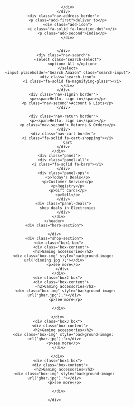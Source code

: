 <!DOCTYPE html>
<html lang="en">

<head>
    <meta charset="UTF-8">
    <meta name="viewport" content="width=device-width, initial-scale=1.0">
    <title>Amazon</title>
    <link rel="stylesheet" href="https://cdnjs.cloudflare.com/ajax/libs/font-awesome/6.5.1/css/all.min.css"
        integrity="sha512-DTOQO9RWCH3ppGqcWaEA1BIZOC6xxalwEsw9c2QQeAIftl+Vegovlnee1c9QX4TctnWMn13TZye+giMm8e2LwA=="
        crossorigin="anonymous" referrerpolicy="no-referrer" />
    <link rel="stylesheet" href="style.css">
</head>

<body>
    <header>
        <div class="navbar">
            <div class="nav-logo border">
                <div class="logo">

                </div>
            </div>
            <div class="nav-address border">
                <p class="add-first">deliver to</p>
                <div class="add-icon">
                    <i class="fa-solid fa-location-dot"></i>
                    <p class="add-second">India</p>
                </div>


            </div>
            <div class="nav-search">
                <select class="search-select">
                    <option> All </option>
                </select>
                <input placeholder="Search Amazon" class="search-input">
                <div class="search-icon">
                    <i class="fa-solid fa-magnifying-glass"></i>
                </div>
            </div>
            <div class="nav-signin border">
                <p><span>Hello, sign in</span></p>
                <p class="nav-second">Account & Lists</p>
            </div>

            <div class="nav-return border">
                <p><span>Hello, sign in</span></p>
                <p class="nav-second"> Returns & Orders</p>
            </div>
            <div class="nav-cart border">
                <i class="fa-solid fa-cart-shopping"></i>
                Cart
            </div>
        </div>
        <div class="panel">
            <div class="panel-all">
                <i class="fa-solid fa-bars"></i>
            </div>
            <div class="panel-ops">
                <p>Today's Deals</p>
                <p>Customer Service</p>
                <p>Registry</p>
                <p>Gift Cards</p>
                <p>Sell</p>
            </div>
            <div class="panel-deals">
                shop deals in Electronics
            </div>
        </div>
    </header>
    <div class="hero-section">

    </div>
    <div class="shop-section">
        <div class="box1 box">
           <div class="box-content"> 
            <h2>Gaming accessories</h2>
            <div class="box-img" style="background-image: url('dinning.jpg');"></div>
            <p>see more</p>
           </div>
        </div>
       <div class="box2 box">
          <div class="box-content">
              <h2>Gaming accessories</h2>
              <div class="box-img" style="background-image: url('ghar.jpg');"></div>
              <p>see more</p>
          
        </div>
       
       </div>
       <div class="box3 box">
         <div class="box-content">
            <h2>Gaming accessories</h2>
            <div class="box-img" style="background-image: url('ghar.jpg');"></div>
            <p>see more</p>
        </div>
       
       </div>
       <div class="box4 box">
         <div class="box-content">
             <h2>Gaming accessories</h2>
             <div class="box-img" style="background-image: url('ghar.jpg');"></div>
             <p>see more</p>
         
        </div>
        
    </div>

 
</body>
</html>
